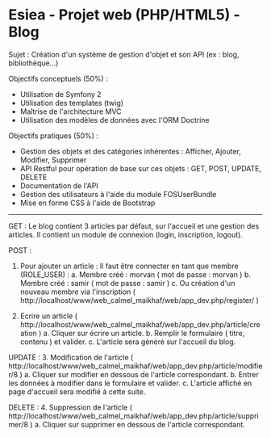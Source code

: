 Esiea - Projet web (PHP/HTML5) - Blog
========================================

Sujet : Création d'un système de gestion d'objet et son API (ex : blog, bibliothèque...)

Objectifs conceptuels (50%) :
- Utilisation de Symfony 2
- Utilisation des templates (twig)
- Maîtrise de l'architecture MVC
- Utilisation des modèles de données avec l'ORM Doctrine

Objectifs pratiques (50%) :
- Gestion des objets et des catégories inhérentes : Afficher, Ajouter, Modifier, Supprimer
- API Restful pour opération de base sur ces objets : GET, POST, UPDATE, DELETE
- Documentation de l'API
- Gestion des utilisateurs à l'aide du module FOSUserBundle
- Mise en forme CSS à l'aide de Bootstrap

-------

GET : Le blog contient 3 articles par défaut, sur l'accueil 
et une gestion des articles.
Il contient un module de connexion (login, inscription, logout).

POST :
1. Pour ajouter un article :
	Il faut être connecter en tant que membre (ROLE_USER) :
		a. Membre créé : morvan ( mot de passe : morvan )
		b. Membre créé : samir ( mot de passe : samir )
		c. Ou création d'un nouveau membre via l'inscription ( http://localhost/www/web_calmel_maikhaf/web/app_dev.php/register/ )

2. Ecrire un article ( http://localhost/www/web_calmel_maikhaf/web/app_dev.php/article/creation )
	a. Cliquer sur écrire un article.
	b. Remplir le formulaire ( titre, contenu ) et valider.
	c. L'article sera généré sur l'accueil du blog.

UPDATE :
3. Modification de l'article ( http://localhost/www/web_calmel_maikhaf/web/app_dev.php/article/modifier/8 )
	a. Cliquer sur modifier en dessous de l'article correspondant.
	b. Entrer les données à modifier dans le formulaire et valider.
	c. L'article affiché en page d'accueil sera modifié à cette suite.

DELETE :
4. Suppression de l'article ( http://localhost/www/web_calmel_maikhaf/web/app_dev.php/article/supprimer/8 )
	a. Cliquer sur supprimer en dessous de l'article correspondant.